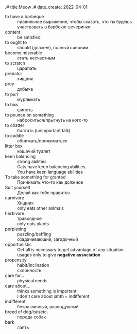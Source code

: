 .# title:Meow
.# date_create: 2022-04-01

<dl>
<dt>to have a barbeque
<dd>правильное выражение, чтобы сказать, что ты будешь участвовать в барбекю-вечеринки
<dt>content
<dd>be satisfied
<dt>to ought to
<dd>should (должен), полный синоним
<dt>become miserable
<dd>стать несчастным
<dt>to scratch
<dd>царапать
<dt>predator
<dd>хищник
<dt>prey
<dd>добыча
<dt>to purr
<dd>мурлыкать
<dt>to hiss
<dd>шипеть
<dt>to pounce on something
<dd>наброситься/прыгнуть на кого-то
<dt>to chatter
<dd>болтать (unimportant talk)
<dt>to cuddle
<dd>обнимать/прижиматься
<dt>litter box
<dd>кошачий туалет
<dt>keen balancing
<dd>strong abilities
<dd>Cats have keen balancing abilities. 
<dd>You have keen language abilities
<dt>To take something for granted
<dd>Принимать что-то как должное
<dt>Suit yourself
<dd>Делай как тебе нравится
<dt>carnivore
<dd>Хищник
<dd>only eats other animals
<dt>herbivore
<dd>травоядное
<dd>only eats plants
<dt>perplexing
<dd>puzzling/baffling
<dd>озадачивающий, загадочный
<dt>opportunistic
<dd>Get all is necessary to get advantage of any situation.
<dd>usages only to give <b>negative association</b>
<dt>propensity
<dd>habit/inclination
<dd>склонность
<dt>care for...
<dd>physical needs
<dt>care about...
<dd>thinks something is important
<dd>I don't care about smth = indifferent
<dt>indifferent
<dd>безразличный, равнодушный
<dt>breed of dog/cat/etc.
<dd>порода собак
<dt>bark
<dd>лаять
</dl>
